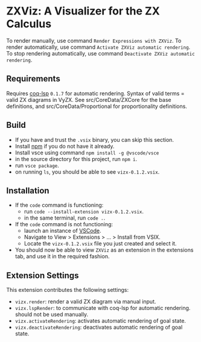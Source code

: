 # ZXViz: A Visualizer for the ZX Calculus

To render manually, use command `Render Expressions with ZXViz`.
To render automatically, use command `Activate ZXViz automatic rendering`. To stop rendering automatically, use command `Deactivate ZXViz automatic rendering`.

## Requirements

Requires [coq-lsp](https://github.com/ejgallego/coq-lsp/) `0.1.7` for automatic rendering. Syntax of valid terms = valid ZX diagrams in VyZX. See src/CoreData/ZXCore for the base definitions, and src/CoreData/Proportional for proportionality definitions.

## Build

- If you have and trust the `.vsix` binary, you can skip this section. 
- Install [npm](https://docs.npmjs.com/downloading-and-installing-node-js-and-npm) if you do not have it already.
- Install vsce using command `npm install -g @vscode/vsce`
- in the source directory for this project, run `npm i`.
- run `vsce package`.
- on running `ls`, you should be able to see `vizx-0.1.2.vsix`.

## Installation

- If the `code` command is functioning:
  - run `code --install-extension vizx-0.1.2.vsix`.
  - in the same terminal, run `code .`.
- If the `code` command is not functioning:
  - launch an instance of [VSCode](https://code.visualstudio.com/download).
  - Navigate to View > Extensions > ... > Install from VSIX.
  - Locate the `vizx-0.1.2.vsix` file you just created and select it.
- You should now be able to view `ZXViz` as an extension in the extensions tab, and use it in the required fashion.

## Extension Settings

This extension contributes the following settings:

- `vizx.render`: render a valid ZX diagram via manual input.
- `vizx.lspRender`: to communicate with coq-lsp for automatic rendering. should not be used manually.
- `vizx.activateRendering`: activates automatic rendering of goal state.
- `vizx.deactivateRendering`: deactivates automatic rendering of goal state.
